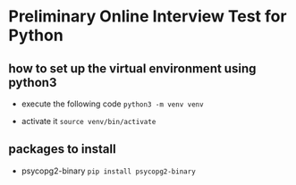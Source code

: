 # Preliminary Online Interview Test for Python

## how to set up the virtual environment using python3

- execute the following code
  `python3 -m venv venv`

- activate it
  `source venv/bin/activate`

## packages to install

- psycopg2-binary
  `pip install psycopg2-binary`
